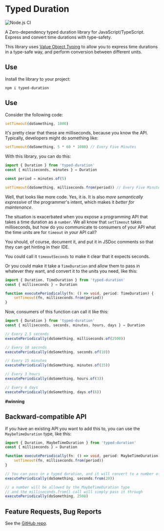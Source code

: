 # Typed Duration 

![Node.js CI](https://github.com/jwulf/typed-duration/workflows/Node.js%20CI/badge.svg)

A Zero-dependency typed duration library for JavaScript/TypeScript. Express and convert time durations with type-safety. 

This library uses [Value Object Typing](https://medium.com/@hannespetri/type-safe-value-objects-in-typescript-d1b119c4f5cd) to allow you to express time durations in a type-safe way, and perform conversion between different units.

## Use 

Install the library to your project:

```
npm i typed-duration
```

## Use 

Consider the following code:

```TypeScript
setTimeout(doSomething, 1000)
```

It's pretty clear that these are milliseconds, because you know the API. Typically, developers might do something like:

```TypeScript
setTimeout(doSomething, 5 * 60 * 1000) // Every Five Minutes
```

With this library, you can do this: 

```TypeScript
import { Duration } from 'typed-duration'
const { milliseconds, minutes } = Duration

const period = minutes.of(5)

setTimeout(doSomething, milliseconds.from(period)) // Every Five Minutes
```

Well, that looks like more code. Yes, it is. It is also _more semantically expressive_ of the programmer's intent, which makes it _better for maintenance_.

The situation is exacerbated when you expose a programming API that takes a time duration as a `number`. We all know that `setTimeout` takes milliseconds, but how do you communicate to consumers of your API what the time units are for `timeout` in _your_ API call?

You should, of course, document it, and put it in JSDoc comments so that they can get hinting in their IDE. 

You could call it `timeoutSeconds` to make it clear that it expects seconds.

Or you could make it take a `TimeDuration` and allow them to pass in whatever they want, and convert it to the units you need, like this:

```TypeScript
import { Duration, TimeDuration } from 'typed-duration'
const { milliseconds } = Duration

function executePeriodically(fn: () => void, period: TimeDuration) {
    setTimeout(fn, milliseconds.from(period))
}
```

Now, consumers of this function can call it like this:

```TypeScript
import { Duration } from 'typed-duration'
const { milliseconds, seconds, minutes, hours, days } = Duration

// Every 2.5 seconds
executePeriodically(doSomething, milliseconds.of(2500))

// Every 10 seconds
executePeriodically(doSomething, seconds.of(10))

// Every 15 minutes
executePeriodically(doSomething, minutes.of(15))

// Every 3 hours
executePeriodically(doSomething, hours.of(3))

// Every 6 days
executePeriodically(doSomething, days.of(6))
```

**#winning**

## Backward-compatible API 

If you have an existing API you want to add this to, you can use the `MaybeTimeDuration` type, like this:

```TypeScript
import { Duration, MaybeTimeDuration } from 'typed-duration'
const { milliseconds } = Duration

function executePeriodically(fn: () => void, period: MaybeTimeDuration) {
    setTimeout(fn, milliseconds.from(period))
}

// You can pass in a typed duration, and it will convert to a number of milliseconds
executePeriodically(doSomething, seconds.from(20))

// a number will be allowed by the MaybeTimeDuration type
// and the milliseconds.from() call will simply pass it through
executePeriodically(doSomething, 2500)
```

## Feature Requests, Bug Reports

See the [GitHub repo](https://github.com/jwulf/typed-duration).